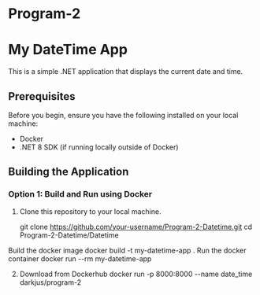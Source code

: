 # Program-2
# My DateTime App

This is a simple .NET application that displays the current date and time.

## Prerequisites

Before you begin, ensure you have the following installed on your local machine:

- Docker
- .NET 8 SDK (if running locally outside of Docker)

## Building the Application

### Option 1: Build and Run using Docker

1. Clone this repository to your local machine.
   
  
   git clone https://github.com/your-username/Program-2-Datetime.git
   cd Program-2-Datetime/Datetime
 
 Build the docker image
 docker build -t my-datetime-app .
  Run the docker container
  docker run --rm my-datetime-app

2. Download from Dockerhub
docker run -p 8000:8000 --name date_time darkjus/program-2